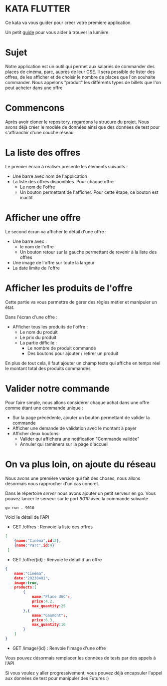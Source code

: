 # KATA FLUTTER
Ce kata va vous guider pour créer votre première application.

Un petit [guide](./cheatsheat.md) pour vous aider à trouver la lumière.

# Sujet

Notre application est un outil qui permet aux salariés de commander des places de cinéma, parc, auprès de leur CSE.
Il sera possible de lister des offres, de les afficher et de choisir le nombre de places que l'on souhaite commander.
Nous appelons "produit" les différents types de billets que l'on peut acheter dans une offre

# Commencons

Après avoir cloner le repository, regardons la strucure du projet.
Nous avons déjà créer le modèle de données ainsi que des données de test pour s'affranchir d'une couche réseau

# La liste des offres

Le premier écran à réaliser présente les éléments suivants : 
* Une barre avec nom de l'application
* La liste des offres disponibles. Pour chaque offre
  * Le nom de l'offre
  * Un bouton permettant de l'afficher. Pour cette étape, ce bouton est inactif

# Afficher une offre

Le second écran va afficher le détail d'une offre : 
* Une barre avec : 
  * le nom de l'offre
  * Un bouton retour sur la gauche permettant de revenir à la liste des offres
* Une image de l'offre sur toute la largeur
* La date limite de l'offre

# Afficher les produits de l'offre

Cette partie va vous permettre de gérer des règles métier et manipuler un état.

Dans l'écran d'une offre : 
* AFficher tous les produits de l'offre : 
  * Le nom du produit
  * Le prix du produit
  * La partie difficile : 
    * Le nombre de produit commandé
    * Des boutons pour ajouter / retirer un produit

En plus de tout cela, il faut ajouter un champ texte qui affiche en temps réel le montant total des produits commandés

# Valider notre commande

Pour faire simple, nous allons considérer chaque achat dans une offre comme étant une commande unique : 
* Sur la page précédente, ajouter un bouton permettant de valider la commande
* Afficher une demande de validation avec le montant à payer
* Afficher deux boutons: 
  * Valider qui affichera une notification "Commande validée"
  * Annuler qui ramènera sur la page d'accueil

# On va plus loin, on ajoute du réseau

Nous avons une première version qui fait des choses, nous allons désormais nous rapprocher d'un cas concret.

Dans le répertoire *server* nous avons ajouter un petit serveur en go.
Vous pouvez lancer le serveur sur le port *9010* avec la commande suivante 
```bash
go run . 9010
```
Voici le détail de l'API
* GET /offres : Renvoie la liste des offres
```json
[
    {name:"Cinéma",id:2},
    {name:"Parc",id:4}
 ]
```
* GET /offre/{id} : Renvoie le détail d'un offre 
```json 
{
    name:"Cinéma",
    date:"20230401",
    image:true,
    products:[
        {
            name:"Place UGC":,
            price:4.2,
            max_quantity:25
        },{
            name:"Gaumont":,
            price:6.3,
            max_quantity:10
        }
    ]
}
```
* GET /image/{id} : Renvoie l'image d'une offre

Vous pouvez désormais remplacer les données de tests par des appels à l'API

Si vous voulez y aller progressivement, vous pouvez déjà encapsuler l'appel aux données de test pour manipuler des Futures :)